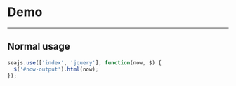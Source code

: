 # Demo

---

## Normal usage

<div id="now-output"></div>

````javascript
seajs.use(['index', 'jquery'], function(now, $) {
  $('#now-output').html(now);
});
````
